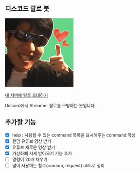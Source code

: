 ## 디스코드 랄로 봇
![](./static/image/ralo.jpeg)

[내 서버에 랄로 초대하기](https://discord.com/api/oauth2/authorize?client_id=795105038506131456&permissions=522304&scope=bot)

Discord에서 Streamer 랄로를 모방하는 봇입니다.

## 추가할 기능

- [x] help : 사용할 수 있는 command 목록을 표시해주는 command 작성
- [x] 랜덤 유튜브 영상 받기
- [x] 유튜브 새로운 영상 받기
- [x] 가상화폐 시세 받아오기 기능 추가
- [ ] 명령어 20개 채우기
- [ ] 많이 사용하는 함수(random, request) utils로 정리